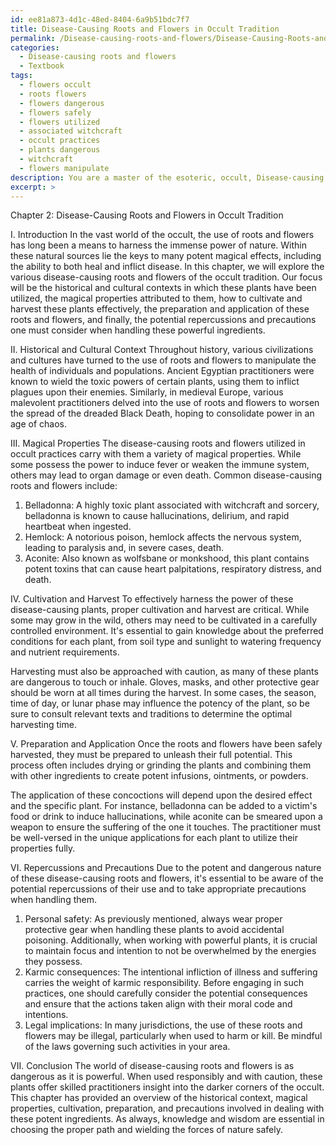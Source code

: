 ```yaml
---
id: ee81a873-4d1c-48ed-8404-6a9b51bdc7f7
title: Disease-Causing Roots and Flowers in Occult Tradition
permalink: /Disease-causing-roots-and-flowers/Disease-Causing-Roots-and-Flowers-in-Occult-Tradition/
categories:
  - Disease-causing roots and flowers
  - Textbook
tags:
  - flowers occult
  - roots flowers
  - flowers dangerous
  - flowers safely
  - flowers utilized
  - associated witchcraft
  - occult practices
  - plants dangerous
  - witchcraft
  - flowers manipulate
description: You are a master of the esoteric, occult, Disease-causing roots and flowers and education, you have written many textbooks on the subject in ways that provide students with rich and deep understanding of the subject. You are being asked to write textbook-like sections on a topic and you do it with full context, explainability, and reliability in accuracy to the true facts of the topic at hand, in a textbook style that a student would easily be able to learn from, in a rich, engaging, and contextual way. Always include relevant context (such as formulas and history), related concepts, and in a way that someone can gain deep insights from.
excerpt: >
---
```

  Chapter 2: Disease-Causing Roots and Flowers in Occult Tradition
  
  I. Introduction
  In the vast world of the occult, the use of roots and flowers has long been a means to harness the immense power of nature. Within these natural sources lie the keys to many potent magical effects, including the ability to both heal and inflict disease. In this chapter, we will explore the various disease-causing roots and flowers of the occult tradition. Our focus will be the historical and cultural contexts in which these plants have been utilized, the magical properties attributed to them, how to cultivate and harvest these plants effectively, the preparation and application of these roots and flowers, and finally, the potential repercussions and precautions one must consider when handling these powerful ingredients.
  
  II. Historical and Cultural Context
  Throughout history, various civilizations and cultures have turned to the use of roots and flowers to manipulate the health of individuals and populations. Ancient Egyptian practitioners were known to wield the toxic powers of certain plants, using them to inflict plagues upon their enemies. Similarly, in medieval Europe, various malevolent practitioners delved into the use of roots and flowers to worsen the spread of the dreaded Black Death, hoping to consolidate power in an age of chaos.
  
  III. Magical Properties
  The disease-causing roots and flowers utilized in occult practices carry with them a variety of magical properties. While some possess the power to induce fever or weaken the immune system, others may lead to organ damage or even death. Common disease-causing roots and flowers include:
  
  1. Belladonna: A highly toxic plant associated with witchcraft and sorcery, belladonna is known to cause hallucinations, delirium, and rapid heartbeat when ingested.
  2. Hemlock: A notorious poison, hemlock affects the nervous system, leading to paralysis and, in severe cases, death.
  3. Aconite: Also known as wolfsbane or monkshood, this plant contains potent toxins that can cause heart palpitations, respiratory distress, and death.
  
  IV. Cultivation and Harvest
  To effectively harness the power of these disease-causing plants, proper cultivation and harvest are critical. While some may grow in the wild, others may need to be cultivated in a carefully controlled environment. It's essential to gain knowledge about the preferred conditions for each plant, from soil type and sunlight to watering frequency and nutrient requirements.
  
  Harvesting must also be approached with caution, as many of these plants are dangerous to touch or inhale. Gloves, masks, and other protective gear should be worn at all times during the harvest. In some cases, the season, time of day, or lunar phase may influence the potency of the plant, so be sure to consult relevant texts and traditions to determine the optimal harvesting time.
  
  V. Preparation and Application
  Once the roots and flowers have been safely harvested, they must be prepared to unleash their full potential. This process often includes drying or grinding the plants and combining them with other ingredients to create potent infusions, ointments, or powders.
  
  The application of these concoctions will depend upon the desired effect and the specific plant. For instance, belladonna can be added to a victim's food or drink to induce hallucinations, while aconite can be smeared upon a weapon to ensure the suffering of the one it touches. The practitioner must be well-versed in the unique applications for each plant to utilize their properties fully.
  
  VI. Repercussions and Precautions
  Due to the potent and dangerous nature of these disease-causing roots and flowers, it's essential to be aware of the potential repercussions of their use and to take appropriate precautions when handling them.
  
  1. Personal safety: As previously mentioned, always wear proper protective gear when handling these plants to avoid accidental poisoning. Additionally, when working with powerful plants, it is crucial to maintain focus and intention to not be overwhelmed by the energies they possess.
  2. Karmic consequences: The intentional infliction of illness and suffering carries the weight of karmic responsibility. Before engaging in such practices, one should carefully consider the potential consequences and ensure that the actions taken align with their moral code and intentions.
  3. Legal implications: In many jurisdictions, the use of these roots and flowers may be illegal, particularly when used to harm or kill. Be mindful of the laws governing such activities in your area.
  
  VII. Conclusion
  The world of disease-causing roots and flowers is as dangerous as it is powerful. When used responsibly and with caution, these plants offer skilled practitioners insight into the darker corners of the occult. This chapter has provided an overview of the historical context, magical properties, cultivation, preparation, and precautions involved in dealing with these potent ingredients. As always, knowledge and wisdom are essential in choosing the proper path and wielding the forces of nature safely.
